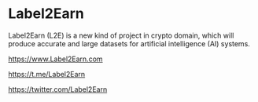 # Label2Earn
Label2Earn (L2E) is a new kind of project in crypto domain, which will produce accurate and large datasets for artificial intelligence (AI) systems.

https://www.Label2Earn.com

https://t.me/Label2Earn

https://twitter.com/Label2Earn

